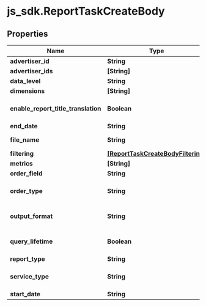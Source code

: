 # js_sdk.ReportTaskCreateBody

## Properties
Name | Type | Description | Notes
------------ | ------------- | ------------- | -------------
**advertiser_id** | **String** |  | [optional] 
**advertiser_ids** | **[String]** |  | [optional] 
**data_level** | **String** |  | [optional] 
**dimensions** | **[String]** |  | [required] 
**enable_report_title_translation** | **Boolean** |  | [optional] [default to true]
**end_date** | **String** |  | [optional] 
**file_name** | **String** |  | [optional] [default to &#x27; &#x27;]
**filtering** | [**[ReportTaskCreateBodyFiltering]**](ReportTaskCreateBodyFiltering.md) |  | [optional] 
**metrics** | **[String]** |  | [optional] 
**order_field** | **String** |  | [optional] 
**order_type** | **String** |  | [optional] [default to &#x27;DESC&#x27;]
**output_format** | **String** |  | [optional] [default to &#x27;CSV_STRING&#x27;]
**query_lifetime** | **Boolean** |  | [optional] [default to false]
**report_type** | **String** |  | [required] 
**service_type** | **String** |  | [optional] [default to &#x27;AUCTION&#x27;]
**start_date** | **String** |  | [optional] 
